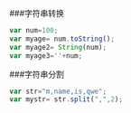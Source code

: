 ###字符串转换
```javascript
var num=100;
var myage= num.toString();
var myage2= String(num);
var myage3=''+num;
```    
###字符串分割
```javascript
var str="m,name,is,qwe";
var mystr= str.split(",",2);
```    
